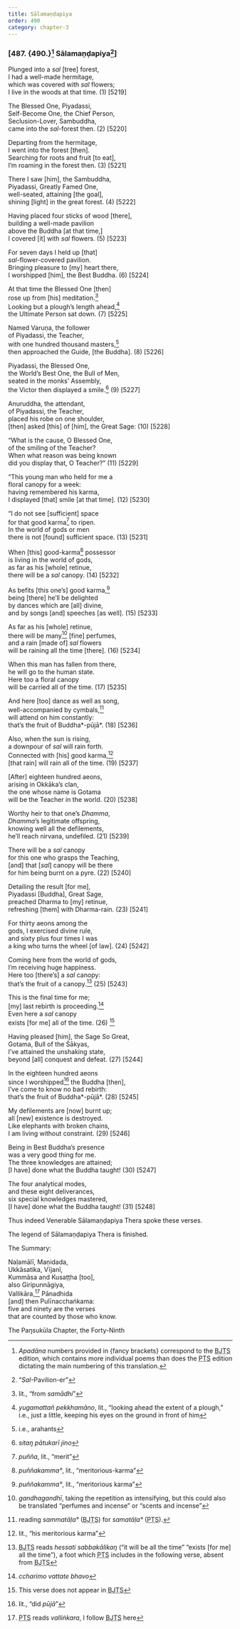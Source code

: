 ```yaml
---
title: Sālamaṇḍapiya
order: 490
category: chapter-3
---
```


### \[487. {490.}[^1] Sālamaṇḍapiya[^2]\]

Plunged into a *sal* \[tree\] forest,  
I had a well-made hermitage,  
which was covered with *sal* flowers;  
I live in the woods at that time. (1) \[5219\]

The Blessed One, Piyadassi,  
Self-Become One, the Chief Person,  
Seclusion-Lover, Sambuddha,  
came into the *sal*-forest then. (2) \[5220\]

Departing from the hermitage,  
I went into the forest \[then\].  
Searching for roots and fruit \[to eat\],  
I’m roaming in the forest then. (3) \[5221\]

There I saw \[him\], the Sambuddha,  
Piyadassi, Greatly Famed One,  
well-seated, attaining \[the goal\],  
shining \[light\] in the great forest. (4) \[5222\]

Having placed four sticks of wood \[there\],  
building a well-made pavilion  
above the Buddha \[at that time,\]  
I covered \[it\] with *sal* flowers. (5) \[5223\]

For seven days I held up \[that\]  
*sal*-flower-covered pavilion.  
Bringing pleasure to \[my\] heart there,  
I worshipped \[him\], the Best Buddha. (6) \[5224\]

At that time the Blessed One \[then\]  
rose up from \[his\] meditation.[^3]  
Looking but a plough’s length ahead,[^4]  
the Ultimate Person sat down. (7) \[5225\]

Named Varuṇa, the follower  
of Piyadassi, the Teacher,  
with one hundred thousand masters,[^5]  
then approached the Guide, \[the Buddha\]. (8) \[5226\]

Piyadassi, the Blessed One,  
the World’s Best One, the Bull of Men,  
seated in the monks’ Assembly,  
the Victor then displayed a smile.[^6] (9) \[5227\]

Anuruddha, the attendant,  
of Piyadassi, the Teacher,  
placed his robe on one shoulder,  
\[then\] asked \[this\] of \[him\], the Great Sage: (10) \[5228\]

“What is the cause, O Blessed One,  
of the smiling of the Teacher?  
When what reason was being known  
did you display that, O Teacher?” (11) \[5229\]

“This young man who held for me a  
floral canopy for a week:  
having remembered his karma,  
I displayed \[that\] smile \[at that time\]. (12) \[5230\]

“I do not see \[sufficient\] space  
for that good karma[^7] to ripen.  
In the world of gods or men  
there is not \[found\] sufficient space. (13) \[5231\]

When \[this\] good-karma[^8] possessor  
is living in the world of gods,  
as far as his \[whole\] retinue,  
there will be a *sal* canopy. (14) \[5232\]

As befits \[this one’s\] good karma,[^9]  
being \[there\] he’ll be delighted  
by dances which are \[all\] divine,  
and by songs \[and\] speeches \[as well\]. (15) \[5233\]

As far as his \[whole\] retinue,  
there will be many[^10] \[fine\] perfumes,  
and a rain \[made of\] *sal* flowers  
will be raining all the time \[there\]. (16) \[5234\]

When this man has fallen from there,  
he will go to the human state.  
Here too a floral canopy  
will be carried all of the time. (17) \[5235\]

And here \[too\] dance as well as song,  
well-accompanied by cymbals,[^11]  
will attend on him constantly:  
that’s the fruit of Buddha*-pūjā*. (18) \[5236\]

Also, when the sun is rising,  
a downpour of *sal* will rain forth.  
Connected with \[his\] good karma,[^12]  
\[that rain\] will rain all of the time. (19) \[5237\]

\[After\] eighteen hundred aeons,  
arising in Okkāka’s clan,  
the one whose name is Gotama  
will be the Teacher in the world. (20) \[5238\]

Worthy heir to that one’s *Dhamma*,  
*Dhamma*’s legitimate offspring,  
knowing well all the defilements,  
he’ll reach nirvana, undefiled. (21) \[5239\]

There will be a *sal* canopy  
for this one who grasps the Teaching,  
\[and\] that \[*sal*\] canopy will be there  
for him being burnt on a pyre. (22) \[5240\]

Detailing the result \[for me\],  
Piyadassi \[Buddha\], Great Sage,  
preached Dharma to \[my\] retinue,  
refreshing \[them\] with Dharma-rain. (23) \[5241\]

For thirty aeons among the  
gods, I exercised divine rule,  
and sixty plus four times I was  
a king who turns the wheel \[of law\]. (24) \[5242\]

Coming here from the world of gods,  
I’m receiving huge happiness.  
Here too \[there’s\] a *sal* canopy:  
that’s the fruit of a canopy.[^13] (25) \[5243\]

This is the final time for me;  
\[my\] last rebirth is proceeding.[^14]  
Even here a *sal* canopy  
exists \[for me\] all of the time. (26) [^15]

Having pleased \[him\], the Sage So Great,  
Gotama, Bull of the Śākyas,  
I’ve attained the unshaking state,  
beyond \[all\] conquest and defeat. (27) \[5244\]

In the eighteen hundred aeons  
since I worshipped[^16] the Buddha \[then\],  
I’ve come to know no bad rebirth:  
that’s the fruit of Buddha*-pūjā*. (28) \[5245\]

My defilements are \[now\] burnt up;  
all \[new\] existence is destroyed.  
Like elephants with broken chains,  
I am living without constraint. (29) \[5246\]

Being in Best Buddha’s presence  
was a very good thing for me.  
The three knowledges are attained;  
\[I have\] done what the Buddha taught! (30) \[5247\]

The four analytical modes,  
and these eight deliverances,  
six special knowledges mastered,  
\[I have\] done what the Buddha taught! (31) \[5248\]

Thus indeed Venerable Sālamaṇḍapiya Thera spoke these verses.

The legend of Sālamaṇḍapiya Thera is finished.

The Summary:

Naḷamālī, Maṇidada,  
Ukkāsatika, Vījanī,  
Kummāsa and Kusaṭṭha \[too\],  
also Giripunnāgiya,  
Vallikāra,[^17] Pānadhida  
\[and\] then Pulīna<span class="diacritics" data-state="on">c</span><span class="no-diacritics" data-state="off">ch</span>aṅkama:  
five and ninety are the verses  
that are counted by those who know.

The Paŋsukūla Chapter, the Forty-Ninth

[^1]: *Apadāna* numbers provided in {fancy brackets} correspond to the <abbr title="Buddha Jayanthi Tripitaka Series">BJTS</abbr> edition, which contains more individual poems than does the <abbr title="Pali Text Society">PTS</abbr> edition dictating the main numbering of this translation.

[^2]: “*Sal*-Pavilion-er”

[^3]: lit., “from *samādhi*”

[^4]: *yugamattañ pekkhamāno*, lit., “looking ahead the extent of a plough,” i.e., just a little, keeping his eyes on the ground in front of him

[^5]: i.e., arahants

[^6]: *sitaŋ pātukarī jino*

[^7]: *puñña*, lit., “merit”

[^8]: *puññakamma°*, lit., “meritorious-karma”

[^9]: *puññakamma°*, lit., “meritorious karma”

[^10]: *gandhagandhī*, taking the repetition as intensifying, but this could also be translated “perfumes and incense” or “scents and incense”

[^11]: reading *sammatāḷa°* (<abbr title="Buddha Jayanthi Tripitaka Series">BJTS</abbr>) for *samatāḷa°* (<abbr title="Pali Text Society">PTS</abbr>).

[^12]: lit., “his meritorious karma”

[^13]: <abbr title="Buddha Jayanthi Tripitaka Series">BJTS</abbr> reads *hessati sabbakālikaŋ* (“it will be all the time” “exists \[for me\] all the time”), a foot which <abbr title="Pali Text Society">PTS</abbr> includes in the following verse, absent from <abbr title="Buddha Jayanthi Tripitaka Series">BJTS</abbr>

[^14]: *<span class="diacritics" data-state="on">c</span><span class="no-diacritics" data-state="off">ch</span>arimo vattate bhavo*

[^15]: This verse does not appear in <abbr title="Buddha Jayanthi Tripitaka Series">BJTS</abbr>

[^16]: lit., “did *pūjā*”

[^17]: <abbr title="Pali Text Society">PTS</abbr> reads *valliṅkara*, I follow <abbr title="Buddha Jayanthi Tripitaka Series">BJTS</abbr> here
